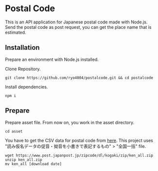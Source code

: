 # Postal Code

This is an API application for Japanese postal code made with Node.js.
Send the postal code as post request, you can get the place name that is estimated.

## Installation

Prepare an environment with Node.js installed.

Clone Repository.

```
git clone https://github.com/ryo4004/postalcode.git && cd postalcode
```

Install dependencies.

```
npm i
```

## Prepare

Prepare asset file.
From now on, you work in the asset directory.

```
cd asset
```

You have to get the CSV data for postal code from <a href='https://www.post.japanpost.jp/zipcode/download.html'>here</a>.
This project uses "読み仮名データの促音・拗音を小書きで表記するもの" > "全国一括" file.

```
wget https://www.post.japanpost.jp/zipcode/dl/kogaki/zip/ken_all.zip
unzip ken_all.zip
mv ken_all [download date]
```
